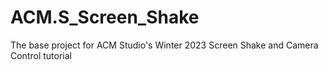 # ACM.S_Screen_Shake
The base project for ACM Studio's Winter 2023 Screen Shake and Camera Control tutorial

